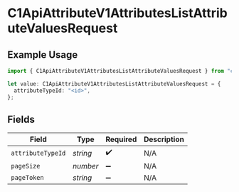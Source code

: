 # C1ApiAttributeV1AttributesListAttributeValuesRequest

## Example Usage

```typescript
import { C1ApiAttributeV1AttributesListAttributeValuesRequest } from "conductorone-sdk-typescript/sdk/models/operations";

let value: C1ApiAttributeV1AttributesListAttributeValuesRequest = {
  attributeTypeId: "<id>",
};
```

## Fields

| Field              | Type               | Required           | Description        |
| ------------------ | ------------------ | ------------------ | ------------------ |
| `attributeTypeId`  | *string*           | :heavy_check_mark: | N/A                |
| `pageSize`         | *number*           | :heavy_minus_sign: | N/A                |
| `pageToken`        | *string*           | :heavy_minus_sign: | N/A                |